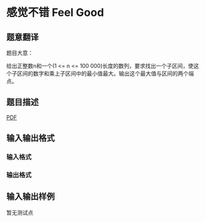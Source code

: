 # 感觉不错 Feel Good

## 题意翻译

题目大意：

给出正整数n和一个(1 <= n <= 100 000)长度的数列，要求找出一个子区间，使这个子区间的数字和乘上子区间中的最小值最大。输出这个最大值与区间的两个端点。

## 题目描述

[problemUrl]: https://uva.onlinejudge.org/index.php?option=com_onlinejudge&Itemid=8&category=825&page=show_problem&problem=4494

[PDF](https://uva.onlinejudge.org/external/16/p1619.pdf)

## 输入输出格式

### 输入格式

### 输出格式

## 输入输出样例

暂无测试点

